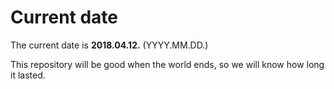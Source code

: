 # Current date

The current date is **2018.04.12.** (YYYY.MM.DD.)

This repository will be good when the world ends, so we will know how long it lasted.